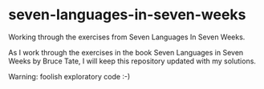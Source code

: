 seven-languages-in-seven-weeks
==============================

Working through the exercises from Seven Languages In Seven Weeks.

As I work through the exercises in the book Seven Languages in Seven Weeks by Bruce Tate, I will keep this repository updated with my solutions.

Warning: foolish exploratory code :-)
